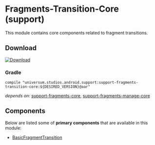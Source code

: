 Fragments-Transition-Core (support)
===============

This module contains core components related to fragment transitions.

## Download ##
[![Download](https://api.bintray.com/packages/universum-studios/android/universum.studios.android.support%3Asupport-fragments/images/download.svg)](https://bintray.com/universum-studios/android/universum.studios.android.support%3Asupport-fragments/_latestVersion)

### Gradle ###

    compile "universum.studios.android.support:support-fragments-transition-core:${DESIRED_VERSION}@aar"

_depends on:_
[support-fragments-core](https://github.com/universum-studios/android_fragments/tree/support-master/library-core),
[support-fragments-manage-core](https://github.com/universum-studios/android_fragments/tree/support-master/library-manage-core)

## Components ##

Below are listed some of **primary components** that are available in this module:

- [BasicFragmentTransition](https://github.com/universum-studios/android_fragments/tree/master/library-transition-core/src/main/java/universum/studios/android/fragment/transition/BasicFragmentTransition.java)
